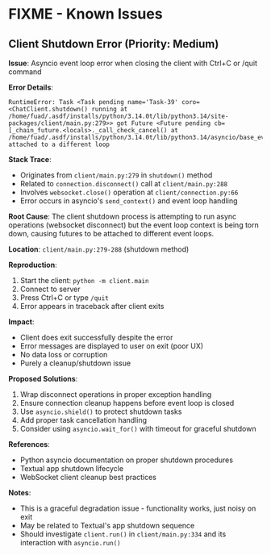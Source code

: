 # FIXME - Known Issues

## Client Shutdown Error (Priority: Medium)

**Issue**: Asyncio event loop error when closing the client with Ctrl+C or /quit command

**Error Details**:
```
RuntimeError: Task <Task pending name='Task-39' coro=<ChatClient.shutdown() running at /home/fuad/.asdf/installs/python/3.14.0t/lib/python3.14/site-packages/client/main.py:279>> got Future <Future pending cb=[_chain_future.<locals>._call_check_cancel() at /home/fuad/.asdf/installs/python/3.14.0t/lib/python3.14/asyncio/base_events.py:181]> attached to a different loop
```

**Stack Trace**:
- Originates from `client/main.py:279` in `shutdown()` method
- Related to `connection.disconnect()` call at `client/main.py:288`
- Involves `websocket.close()` operation at `client/connection.py:66`
- Error occurs in asyncio's `send_context()` and event loop handling

**Root Cause**:
The client shutdown process is attempting to run async operations (websocket disconnect) but the event loop context is being torn down, causing futures to be attached to different event loops.

**Location**: `client/main.py:279-288` (shutdown method)

**Reproduction**:
1. Start the client: `python -m client.main`
2. Connect to server
3. Press Ctrl+C or type `/quit`
4. Error appears in traceback after client exits

**Impact**:
- Client does exit successfully despite the error
- Error messages are displayed to user on exit (poor UX)
- No data loss or corruption
- Purely a cleanup/shutdown issue

**Proposed Solutions**:
1. Wrap disconnect operations in proper exception handling
2. Ensure connection cleanup happens before event loop is closed
3. Use `asyncio.shield()` to protect shutdown tasks
4. Add proper task cancellation handling
5. Consider using `asyncio.wait_for()` with timeout for graceful shutdown

**References**:
- Python asyncio documentation on proper shutdown procedures
- Textual app shutdown lifecycle
- WebSocket client cleanup best practices

**Notes**:
- This is a graceful degradation issue - functionality works, just noisy on exit
- May be related to Textual's app shutdown sequence
- Should investigate `client.run()` in `client/main.py:334` and its interaction with `asyncio.run()`
